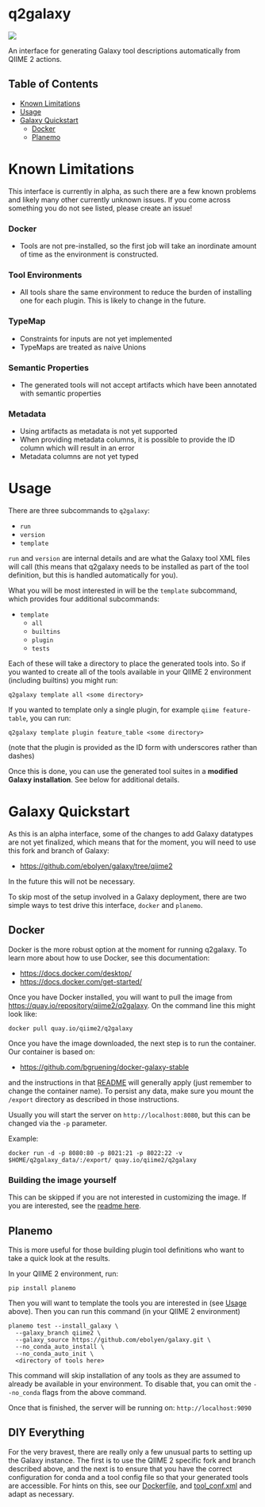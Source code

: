 # q2galaxy

[![](https://github.com/qiime2/q2galaxy/workflows/ci/badge.svg)](https://github.com/qiime2/q2galaxy/actions/workflows/ci.yml)

An interface for generating Galaxy tool descriptions automatically from
QIIME 2 actions.

## Table of Contents
* [Known Limitations](#known-limitations)
* [Usage](#usage)
* [Galaxy Quickstart](#galaxy-quickstart)
  * [Docker](#docker-1)
  * [Planemo](#planemo)


# Known Limitations
This interface is currently in alpha, as such there are a few known problems and likely many other currently unknown issues.
If you come across something you do not see listed, please create an issue!

### Docker
  - Tools are not pre-installed, so the first job will take an inordinate amount of time as the environment is constructed.

### Tool Environments
  - All tools share the same environment to reduce the burden of installing one for each plugin. This is likely to change in the future.

### TypeMap
  - Constraints for inputs are not yet implemented
  - TypeMaps are treated as naive Unions

### Semantic Properties
  - The generated tools will not accept artifacts which have been annotated with semantic properties

### Metadata
  - Using artifacts as metadata is not yet supported
  - When providing metadata columns, it is possible to provide the ID column which will result in an error
  - Metadata columns are not yet typed


# Usage

There are three subcommands to `q2galaxy`:
 - `run`
 - `version`
 - `template`

`run` and `version` are internal details and are what the Galaxy tool XML files will call (this means that q2galaxy needs to be installed as part of the tool definition, but this is handled automatically for you).

What you will be most interested in will be the `template` subcommand, which provides four additional subcommands:
- `template`
  - `all`
  - `builtins`
  - `plugin`
  - `tests`

Each of these will take a directory to place the generated tools into. So if you wanted to create all of the tools available in your QIIME 2 environment (including builtins) you might run:

```
q2galaxy template all <some directory>
```

If you wanted to template only a single plugin, for example `qiime feature-table`, you can run:
```
q2galaxy template plugin feature_table <some directory>
```
(note that the plugin is provided as the ID form with underscores rather than dashes)


Once this is done, you can use the generated tool suites in a **modified Galaxy installation**. See below for additional details.

# Galaxy Quickstart
As this is an alpha interface, some of the changes to add Galaxy datatypes are not yet finalized, which means that for the moment, you will need to use this fork and branch of Galaxy:

- https://github.com/ebolyen/galaxy/tree/qiime2

In the future this will not be necessary.

To skip most of the setup involved in a Galaxy deployment, there are two simple ways to test drive this interface, `docker` and `planemo`.

## Docker
Docker is the more robust option at the moment for running q2galaxy. To learn more about how to use Docker, see this documentation:
 - https://docs.docker.com/desktop/
 - https://docs.docker.com/get-started/

Once you have Docker installed, you will want to pull the image from https://quay.io/repository/qiime2/q2galaxy.
On the command line this might look like:
```
docker pull quay.io/qiime2/q2galaxy
```

Once you have the image downloaded, the next step is to run the container. Our container is based on:
- https://github.com/bgruening/docker-galaxy-stable

and the instructions in that [README](https://github.com/bgruening/docker-galaxy-stable/blob/master/README.md#usage--toc) will generally apply (just remember to change the container name).
To persist any data, make sure you mount the `/export` directory as described in those instructions.

Usually you will start the server on `http://localhost:8080`, but this can be changed via the `-p` parameter.

Example:
```
docker run -d -p 8080:80 -p 8021:21 -p 8022:22 -v $HOME/q2galaxy_data/:/export/ quay.io/qiime2/q2galaxy
```

### Building the image yourself
This can be skipped if you are not interested in customizing the image.
If you are interested, see the [readme here](docker/README.md).

## Planemo
This is more useful for those building plugin tool definitions who want to take a quick look at the results.

In your QIIME 2 environment, run:
```
pip install planemo
```

Then you will want to template the tools you are interested in (see [Usage](#usage) above).
Then you can run this command (in your QIIME 2 environment)
```
planemo test --install_galaxy \
  --galaxy_branch qiime2 \
  --galaxy_source https://github.com/ebolyen/galaxy.git \
  --no_conda_auto_install \
  --no_conda_auto_init \
  <directory of tools here>

```
This command will skip installation of any tools as they are assumed to already be available in your environment. To disable that, you can omit the `--no_conda` flags from the above command.

Once that is finished, the server will be running on: `http://localhost:9090`

## DIY Everything
For the very bravest, there are really only a few unusual parts to setting up the Galaxy instance. The first is to use the QIIME 2 specific fork and branch described above, and the next is to ensure that you have the correct configuration for conda and a tool config file so that your generated tools are accessible. For hints on this, see our [Dockerfile](docker/Dockerfile), and [tool_conf.xml](docker/qiime2_tool_conf.xml) and adapt as necessary.